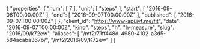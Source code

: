 {
  "properties": {
    "num": [
      7
    ],
    "unit": [
      "steps"
    ],
    "start": [
      "2016-09-06T00:00:00Z"
    ],
    "end": [
      "2016-09-07T00:00:00Z"
    ],
    "published": [
      "2016-09-07T00:00:00Z"
    ]
  },
  "client_id": "https://www-api.jvt.me/fit",
  "date": "2016-09-07T00:00:00Z",
  "kind": "steps",
  "h": "h-measure",
  "slug": "2016/09/k72ew",
  "aliases": [
    "/mf2/71ff448d-4980-4102-a3d5-584acaba367b/",
    "/mf2/2016/09/K72ew"
  ]
}

